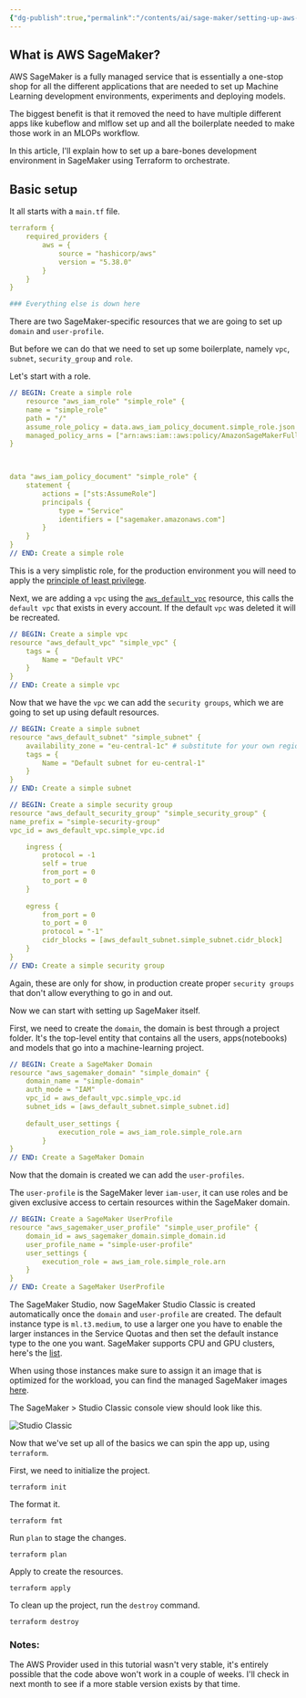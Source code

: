 ```yaml
---
{"dg-publish":true,"permalink":"/contents/ai/sage-maker/setting-up-aws-sage-maker-with-terraform/","tags":["AI/ML","IaC","MLOps","Terraform","AWS","SageMaker"],"created":"2024-02-29T00:11:43.027+01:00","updated":"2024-03-07T01:09:36.627+01:00"}
---
```



## What is AWS SageMaker?

AWS SageMaker is a fully managed service that is essentially a one-stop shop for all the different applications that are needed to set up Machine Learning development environments, experiments and deploying models. 

The biggest benefit is that it removed the need to have multiple different apps like kubeflow and mlflow set up and all the boilerplate needed to make those work in an MLOPs workflow. 

In this article, I'll explain how to set up a bare-bones development environment in SageMaker using Terraform to orchestrate. 

## Basic setup

It all starts with a `main.tf` file. 

```yaml
terraform {
	required_providers {
		aws = {
			source = "hashicorp/aws"
			version = "5.38.0"
		}
	}
}

### Everything else is down here
```

There are two SageMaker-specific resources that we are going to set up `domain` and `user-profile`.

But before we can do that we need to set up some boilerplate, namely `vpc`, `subnet`, `security_group` and `role`. 

Let's start with a role.
```yaml
// BEGIN: Create a simple role
	resource "aws_iam_role" "simple_role" {
	name = "simple_role"
	path = "/"
	assume_role_policy = data.aws_iam_policy_document.simple_role.json
	managed_policy_arns = ["arn:aws:iam::aws:policy/AmazonSageMakerFullAccess"]
}

  

data "aws_iam_policy_document" "simple_role" {
	statement {
		actions = ["sts:AssumeRole"]
		principals {
			type = "Service"
			identifiers = ["sagemaker.amazonaws.com"]
		}
	}
}
// END: Create a simple role
```

This is a very simplistic role, for the production environment you will need to apply the [principle of least privilege](https://en.wikipedia.org/wiki/Principle_of_least_privilege).

Next, we are adding a `vpc` using the [`aws_default_vpc`](https://registry.terraform.io/providers/hashicorp/aws/latest/docs/resources/default_vpc) resource, this calls the `default vpc` that exists in every account. If the default `vpc` was deleted it will be recreated. 

```yaml
// BEGIN: Create a simple vpc
resource "aws_default_vpc" "simple_vpc" {
	tags = {
		Name = "Default VPC"
	}
}
// END: Create a simple vpc
```

Now that we have the `vpc` we can add the `security groups`, which we are going to set up using default resources. 
```yaml
// BEGIN: Create a simple subnet
resource "aws_default_subnet" "simple_subnet" {
	availability_zone = "eu-central-1c" # substitute for your own region
	tags = {
		Name = "Default subnet for eu-central-1"
	}
}
// END: Create a simple subnet

// BEGIN: Create a simple security group
resource "aws_default_security_group" "simple_security_group" {
name_prefix = "simple-security-group"
vpc_id = aws_default_vpc.simple_vpc.id

	ingress {
		protocol = -1
		self = true
		from_port = 0
		to_port = 0
	}
	
	egress {
		from_port = 0
		to_port = 0
		protocol = "-1"
		cidr_blocks = [aws_default_subnet.simple_subnet.cidr_block]
	}
}
// END: Create a simple security group
```

Again, these are only for show, in production create proper `security groups` that don't allow everything to go in and out. 

Now we can start with setting up SageMaker itself. 

First, we need to create the `domain`, the domain is best through a project folder. It's the top-level entity that contains all the users, apps(notebooks) and models that go into a machine-learning project. 

```yaml
// BEGIN: Create a SageMaker Domain
resource "aws_sagemaker_domain" "simple_domain" {
	domain_name = "simple-domain"
	auth_mode = "IAM"
	vpc_id = aws_default_vpc.simple_vpc.id
	subnet_ids = [aws_default_subnet.simple_subnet.id]
	
	default_user_settings {
			execution_role = aws_iam_role.simple_role.arn
		}
}
// END: Create a SageMaker Domain
```

Now that the domain is created we can add the `user-profiles`.

The `user-profile` is the SageMaker lever `iam-user`, it can use roles and be given exclusive access to certain resources within the SageMaker domain. 

```yaml
// BEGIN: Create a SageMaker UserProfile
resource "aws_sagemaker_user_profile" "simple_user_profile" {
	domain_id = aws_sagemaker_domain.simple_domain.id
	user_profile_name = "simple-user-profile"
	user_settings {
		execution_role = aws_iam_role.simple_role.arn
	}
}
// END: Create a SageMaker UserProfile
```

The SageMaker Studio, now SageMaker Studio Classic is created automatically once the `domain` and `user-profile` are created. The default instance type is `ml.t3.medium`, to use a larger one you have to enable the larger instances in the Service Quotas and then set the default instance type to the one you want. SageMaker supports CPU and GPU clusters, here's the [list](https://docs.aws.amazon.com/sagemaker/latest/dg/notebooks-available-instance-types.html). 

When using those instances make sure to assign it an image that is optimized for the workload, you can find the managed SageMaker images [here](https://docs.aws.amazon.com/sagemaker/latest/dg/notebooks-available-images.html#notebooks-available-images-arn).


The SageMaker > Studio Classic console view should look like this. 

![Studio Classic](https://i.imgur.com/GbXZjgT.jpeg)




Now that we've set up all of the basics we can spin the app up, using `terraform`.

First, we need to initialize the project.
```Shell
terraform init
```

The format it.
```Shell
terraform fmt
```

Run `plan` to stage the changes. 
```Shell
terraform plan
```

Apply to create the resources. 
```Shell
terraform apply
```

To clean up the project, run the `destroy` command.

```Shell
terraform destroy
```


### Notes:

The AWS Provider used in this tutorial wasn't very stable, it's entirely possible that the code above won't work in a couple of weeks. 
I'll check in next month to see if a more stable version exists by that time. 
